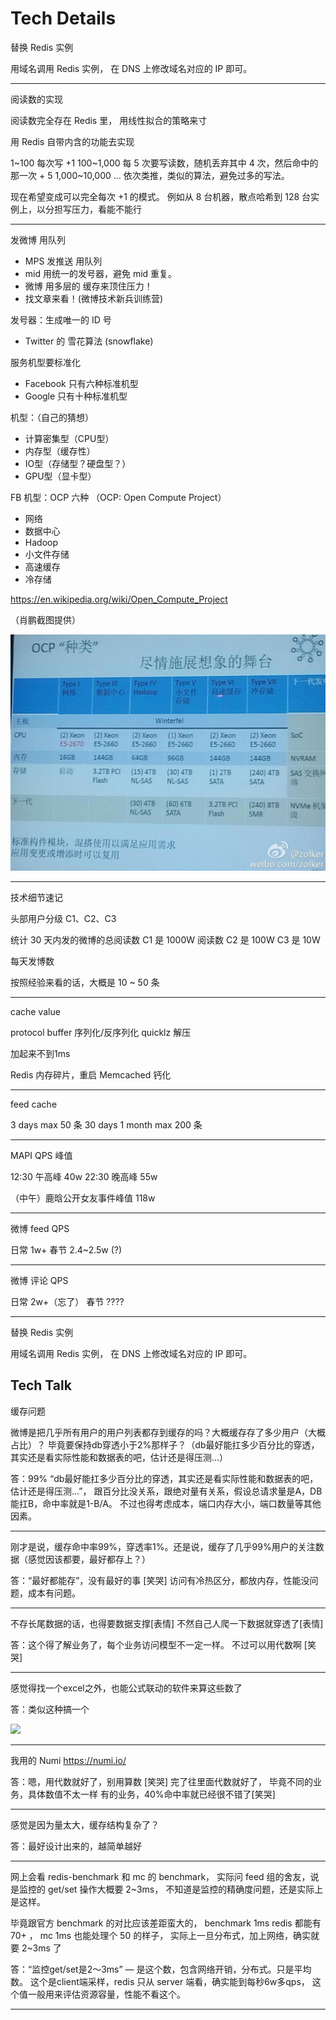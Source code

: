 # Tech Details

替换 Redis 实例

用域名调用 Redis 实例，
在 DNS 上修改域名对应的 IP 即可。

---

阅读数的实现

阅读数完全存在 Redis 里，
用线性拟合的策略来寸

用 Redis 自带内含的功能去实现

1~100  每次写 +1
100~1,000 每 5 次要写读数，随机丢弃其中 4 次，然后命中的那一次 + 5
1,000~10,000 … 依次类推，类似的算法，避免过多的写法。

现在希望变成可以完全每次 +1 的模式。
例如从 8 台机器，散点哈希到 128 台实例上，以分担写压力，看能不能行

---

发微博 用队列

- MPS 发推送 用队列
- mid 用统一的发号器，避免 mid 重复。
- 微博 用多层的 缓存来顶住压力！
- 找文章来看！(微博技术新兵训练营)

发号器：生成唯一的 ID 号

- Twitter 的 雪花算法 (snowflake)

服务机型要标准化

* Facebook 只有六种标准机型
* Google 只有十种标准机型

机型：（自己的猜想）

* 计算密集型（CPU型）
* 内存型（缓存性）
* IO型（存储型？硬盘型？）
* GPU型（显卡型）

FB 机型：OCP 六种
（OCP: Open Compute Project）

* 网络
* 数据中心
* Hadoop
* 小文件存储
* 高速缓存
* 冷存储

https://en.wikipedia.org/wiki/Open_Compute_Project

（肖鹏截图提供）

![](ocp.png)

---
技术细节速记

头部用户分级 C1、C2、C3

统计 30 天内发的微博的总阅读数
C1 是 1000W 阅读数
C2 是 100W
C3 是 10W

每天发博数

按照经验来看的话，大概是 10 ~ 50 条

---

cache value

protocol buffer 序列化/反序列化
quicklz 解压

加起来不到1ms

Redis 内存碎片，重启
Memcached 钙化

---

feed cache

3 days max 50 条
30 days 1 month max 200 条

---

MAPI QPS 峰值

12:30 午高峰 40w
22:30 晚高峰 55w

（中午）鹿晗公开女友事件峰值 118w

---

微博 feed QPS

日常 1w+
春节 2.4~2.5w (?)

---

微博 评论 QPS

日常 2w+（忘了）
春节 ????

---

替换 Redis 实例

用域名调用 Redis 实例，
在 DNS 上修改域名对应的 IP 即可。

## Tech Talk

缓存问题

微博是把几乎所有用户的用户列表都存到缓存的吗？大概缓存存了多少用户（大概占比）？
毕竟要保持db穿透小于2%那样子？（db最好能扛多少百分比的穿透，其实还是看实际性能和数据表的吧，估计还是得压测…）

答：99%
“db最好能扛多少百分比的穿透，其实还是看实际性能和数据表的吧，估计还是得压测…”，
跟百分比没关系，跟绝对量有关系，假设总请求量是A，DB能扛B，命中率就是1-B/A。
不过也得考虑成本，端口内存大小，端口数量等其他因素。

---

刚才是说，缓存命中率99%，穿透率1%。还是说，缓存了几乎99%用户的关注数据（感觉因该都要，最好都存上？）

答：“最好都能存”，没有最好的事 [笑哭]
访问有冷热区分，都放内存，性能没问题，成本有问题。

---

不存长尾数据的话，也得要数据支撑[表情] 不然自己人爬一下数据就穿透了[表情]

答：这个得了解业务了，每个业务访问模型不一定一样。
不过可以用代数啊 [笑哭]

---

感觉得找一个excel之外，也能公式联动的软件来算这些数了

答：类似这种搞一个

![](computations.png)

---

我用的 Numi https://numi.io/

答：嗯，用代数就好了，别用算数 [笑哭]
完了往里面代数就好了，
毕竟不同的业务，具体数值不太一样
有的业务，40%命中率就已经很不错了[笑哭]

---

感觉是因为量太大，缓存结构复杂了？

答：最好设计出来的，越简单越好

---

网上会看 redis-benchmark 和 mc 的 benchmark，
实际问 feed 组的舍友，说是监控的 get/set 操作大概要 2~3ms，
不知道是监控的精确度问题，还是实际上是这样。

毕竟跟官方 benchmark 的对比应该差距蛮大的，
benchmark 1ms redis 都能有 70+ ，
mc 1ms 也能处理个 50 的样子，
实际上一旦分布式，加上网络，确实就要 2~3ms 了

答：“监控get/set是2～3ms” — 是这个数，包含网络开销，分布式。只是平均数。
这个是client端采样，redis 只从 server 端看，确实能到每秒6w多qps，
这个值一般用来评估资源容量，性能不看这个。

---